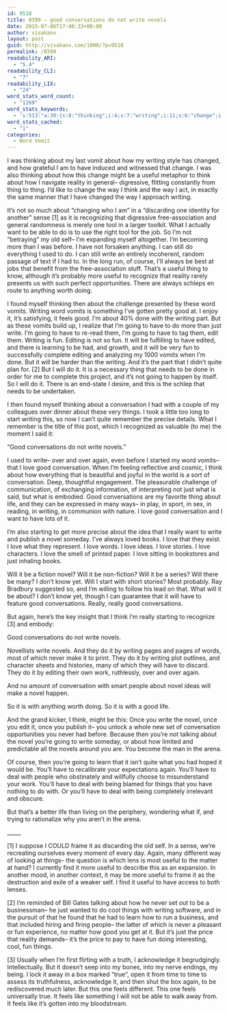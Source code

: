 ```yaml
---
id: 9518
title: 0399 – good conversations do not write novels
date: 2015-07-06T17:40:33+00:00
author: visakanv
layout: post
guid: http://visakanv.com/1000/?p=9518
permalink: /0399
readability_ARI:
  - "5.4"
readability_CLI:
  - "7"
readability_LIX:
  - "24"
word_stats_word_count:
  - "1269"
word_stats_keywords:
  - 's:513:"a:30:{s:8:"thinking";i:4;s:7:"writing";i:11;s:6:"change";i:3;s:6:"useful";i:7;s:5:"think";i:5;s:7:"reality";i:3;s:5:"thing";i:5;s:4:"like";i:3;s:4:"want";i:3;s:4:"self";i:3;s:5:"write";i:9;s:4:"know";i:3;s:5:"found";i:3;s:4:"word";i:3;s:6:"vomits";i:5;s:4:"good";i:11;s:5:"feels";i:5;s:5:"going";i:6;s:4:"just";i:5;s:7:"editing";i:3;s:12:"conversation";i:6;s:6:"things";i:5;s:13:"conversations";i:5;s:6:"novels";i:4;s:4:"love";i:10;s:4:"life";i:3;s:6:"really";i:4;s:5:"novel";i:6;s:6:"people";i:3;s:4:"deal";i:3;}";'
word_stats_cached:
  - "1"
categories:
  - Word Vomit
---
```

I was thinking about my last vomit about how my writing style has changed, and how grateful I am to have induced and witnessed that change. I was also thinking about how this change might be a useful metaphor to think about how I navigate reality in general– digressive, flitting constantly from thing to thing. I&#8217;d like to change the way I think and the way I act, in exactly the same manner that I have changed the way I approach writing.

It&#8217;s not so much about &#8220;changing who I am&#8221; in a &#8220;discarding one identity for another&#8221; sense [1] as it is recognizing that digressive free-association and general randomness is merely one tool in a larger toolkit. What I actually want to be able to do is to use the right tool for the job. So I&#8217;m not &#8220;betraying&#8221; my old self– I&#8217;m expanding myself altogether. I&#8217;m becoming more than I was before. I have not forsaken anything. I can still do everything I used to do. I can still write an entirely incoherent, random passage of text if I had to. In the long run, of course, I&#8217;ll always be best at jobs that benefit from the free-association stuff. That&#8217;s a useful thing to know, although it&#8217;s probably more useful to recognize that reality rarely presents us with such perfect opportunities. There are always schleps en route to anything worth doing.

I found myself thinking then about the challenge presented by these word vomits. Writing word vomits is something I&#8217;ve gotten pretty good at. I enjoy it, it&#8217;s satisfying, it feels good. I&#8217;m about 40% done with the writing part. But as these vomits build up, I realize that I&#8217;m going to have to do more than just write. I&#8217;m going to have to re-read them, I&#8217;m going to have to tag them, edit them. Writing is fun. Editing is not so fun. It will be fulfilling to have edited, and there is learning to be had, and growth, and it will be very fun to successfully complete editing and analyzing my 1000 vomits when I&#8217;m done. But it will be harder than the writing. And it&#8217;s the part that I didn&#8217;t quite plan for. [2] But I will do it. It is a necessary thing that needs to be done in order for me to complete this project, and it&#8217;s not going to happen by itself. So I will do it. There is an end-state I desire, and this is the schlep that needs to be undertaken.

I then found myself thinking about a conversation I had with a couple of my colleagues over dinner about these very things. I took a little too long to start writing this, so now I can&#8217;t quite remember the precise details. What I remember is the title of this post, which I recognized as valuable (to me) the moment I said it:

&#8220;Good conversations do not write novels.&#8221;

I used to write– over and over again, even before I started my word vomits– that I love good conversation. When I&#8217;m feeling reflective and cosmic, I think about how everything that is beautiful and joyful in the world is a sort of conversation. Deep, thoughtful engagement. The pleasurable challenge of communication, of exchanging information, of interpreting not just what is said, but what is embodied. Good conversations are my favorite thing about life, and they can be expressed in many ways– in play, in sport, in sex, in reading, in writing, in communion with nature. I love good conversation and I want to have lots of it.

I&#8217;m also starting to get more precise about the idea that I really want to write and publish a novel someday. I&#8217;ve always loved books. I love that they exist. I love what they represent. I love words. I love ideas. I love stories. I love characters. I love the smell of printed paper. I love sitting in bookstores and just inhaling books.

Will it be a fiction novel? Will it be non-fiction? Will it be a series? Will there be many? I don&#8217;t know yet. Will I start with short stories? Most probably. Ray Bradbury suggested so, and I&#8217;m willing to follow his lead on that. What will it be about? I don&#8217;t know yet, though I can guarantee that it will have to feature good conversations. Really, really good conversations.

But again, here&#8217;s the key insight that I think I&#8217;m really starting to recognize [3] and embody:

Good conversations do not write novels.

Novellists write novels. And they do it by writing pages and pages of words, most of which never make it to print. They do it by writing plot outlines, and character sheets and histories, many of which they will have to discard. They do it by editing their own work, ruthlessly, over and over again.

And no amount of conversation with smart people about novel ideas will make a novel happen.

So it is with anything worth doing. So it is with a good life.

And the grand kicker, I think, might be this: Once you write the novel, once you edit it, once you publish it– you unlock a whole new set of conversation opportunities you never had before. Because then you&#8217;re not talking about the novel you&#8217;re going to write someday, or about how limited and predictable all the novels around you are. You become the man in the arena.

Of course, then you&#8217;re going to learn that it isn&#8217;t quite what you had hoped it would be. You&#8217;ll have to recalibrate your expectations again. You&#8217;ll have to deal with people who obstinately and willfully choose to misunderstand your work. You&#8217;ll have to deal with being blamed for things that you have nothing to do with. Or you&#8217;ll have to deal with being completely irrelevant and obscure.

But that&#8217;s a better life than living on the periphery, wondering what if, and trying to rationalize why you aren&#8217;t in the arena.
  
\_____

[1] I suppose I COULD frame it as discarding the old self. In a sense, we&#8217;re recreating ourselves every moment of every day. Again, many different way of looking at things– the question is which lens is most useful to the matter at hand? I currently find it more useful to describe this as an expansion. In another mood, in another context, it may be more useful to frame it as the destruction and exile of a weaker self. I find it useful to have access to both lenses.

[2] I&#8217;m reminded of Bill Gates talking about how he never set out to be a businessman– he just wanted to do cool things with writing software, and in the pursuit of that he found that he had to learn how to run a business, and that included hiring and firing people– the latter of which is never a pleasant or fun experience, no matter how good you get at it. But it&#8217;s just the price that reality demands– it&#8217;s the price to pay to have fun doing interesting, cool, fun things.

[3] Usually when I&#8217;m first flirting with a truth, I acknowledge it begrudgingly. Intellectually. But it doesn&#8217;t seep into my bones, into my nerve endings, my being. I lock it away in a box marked &#8220;true&#8221;, open it from time to time to assess its truthfulness, acknowledge it, and then shut the box again, to be rediscovered much later. But this one feels different. This one feels universally true. It feels like something I will not be able to walk away from. It feels like it&#8217;s gotten into my bloodstream.